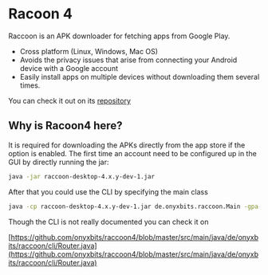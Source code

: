 # Racoon 4

Raccoon is an APK downloader for fetching apps from Google Play.

* Cross platform (Linux, Windows, Mac OS)
* Avoids the privacy issues that arise from connecting your Android device with a Google account
* Easily install apps on multiple devices without downloading them several times.

You can check it out on its [repository](https://github.com/onyxbits/raccoon4)

## Why is Racoon4 here?

It is required for downloading the APKs directly from the app store if the option is enabled. The first time an account need to be configured up in the GUI by directly running the jar:

```bash
java -jar raccoon-desktop-4.x.y-dev-1.jar 
```

After that you could use the CLI by specifying the main class

```bash
java -cp raccoon-desktop-4.x.y-dev-1.jar de.onyxbits.raccoon.Main -gpa-download <com.whatever.package>
```

Though the CLI is not really documented you can check it on

[https://github.com/onyxbits/raccoon4/blob/master/src/main/java/de/onyxbits/raccoon/cli/Router.java](https://github.com/onyxbits/raccoon4/blob/master/src/main/java/de/onyxbits/raccoon/cli/Router.java)

